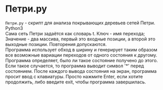 # Петри.py
`Петри.py` - скрипт для анализа покрывающих деревьев сетей Петри. Python3<br>Сама сеть Петри задаётся как словарь t. Ключ - имя перехода; Значение - два массива, первый это входные позиции, а второй это выходные позиции. Повторения допускаются.<br>Программа использует обход в ширину и генерирует таким образом все возможные вариации переходов от одного состояния к другому.<br>Программа определяет, было ли такое состояние получено до этого. Если такое случается, то программа выводит символ '*' перед состоянием.
После каждого вывода состояния на экран, программа просит ввод с клавиатуры. Просто нажмите Enter, если хотите продолжить, либо введите exit, чтобы программа завершилась.
